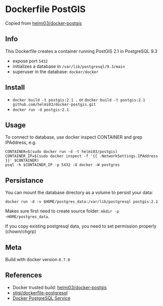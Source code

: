 # Dockerfile PostGIS
Copied from [helmi03/docker-postgis](https://index.docker.io/u/helmi03/docker-postgis/)

## Info

This Dockerfile creates a container running PostGIS 2.1 in PostgreSQL 9.3

- expose port `5432`
- initializes a database in `/var/lib/postgresql/9.3/main`
- superuser in the database: `docker/docker`


## Install

- `docker build -t postgis:2.1 .` or `docker build -t postgis:2.1 github.com/helmi03/docker-postgis.git`
- `docker run -d postgis:2.1`


## Usage

To connect to database, use docker inspect CONTAINER and grep IPAddress, e.g.

```
CONTAINER=$(sudo docker run -d -t helmi03/postgis)
CONTAINER_IP=$(sudo docker inspect -f '{{ .NetworkSettings.IPAddress }}' $CONTAINER)
psql -h $CONTAINER_IP -p 5432 -U docker -W postgres
```


## Persistance

You can mount the database directory as a volume to persist your data:

`docker run -d -v $HOME/postgres_data:/var/lib/postgresql postgis:2.1`

Makes sure first need to create source folder: `mkdir -p ~HOME/postgres_data`.

If you copy existing postgresql data, you need to set permission properly (chown/chgrp)


## Meta

Build with docker version `0.7.0`


## References

- Docker trusted build: [helmi03/docker-postgis](https://index.docker.io/u/helmi03/docker-postgis/)
- [stigi/dockerfile-postgresql](https://github.com/stigi/dockerfile-postgresql)
- [Docker PostgreSQL Service](http://docs.docker.io/en/latest/examples/postgresql_service/)
